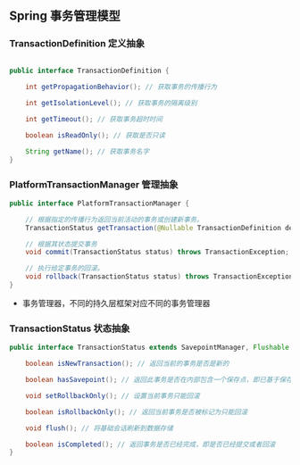 ## Spring 事务管理模型

### TransactionDefinition 定义抽象

```java

public interface TransactionDefinition {
    
    int getPropagationBehavior(); // 获取事务的传播行为

    int getIsolationLevel(); // 获取事务的隔离级别

    int getTimeout(); // 获取事务超时时间

    boolean isReadOnly(); // 获取是否只读

    String getName(); // 获取事务名字
}
```

### PlatformTransactionManager 管理抽象

```java
public interface PlatformTransactionManager {

    // 根据指定的传播行为返回当前活动的事务或创建新事务。
    TransactionStatus getTransaction(@Nullable TransactionDefinition definition) throws TransactionException;    

    // 根据其状态提交事务
    void commit(TransactionStatus status) throws TransactionException;

    // 执行给定事务的回滚。
    void rollback(TransactionStatus status) throws TransactionException;
}   
```

- 事务管理器，不同的持久层框架对应不同的事务管理器


### TransactionStatus 状态抽象
```java
public interface TransactionStatus extends SavepointManager, Flushable {

    boolean isNewTransaction(); // 返回当前的事务是否是新的

    boolean hasSavepoint(); // 返回此事务是否在内部包含一个保存点，即已基于保存点创建为嵌套事务。

    void setRollbackOnly(); // 设置当前事务只能回滚

    boolean isRollbackOnly(); // 返回当前事务是否被标记为只能回滚

    void flush(); // 将基础会话刷新到数据存储

    boolean isCompleted(); // 返回事务是否已经完成，即是否已经提交或者回滚
}

```
